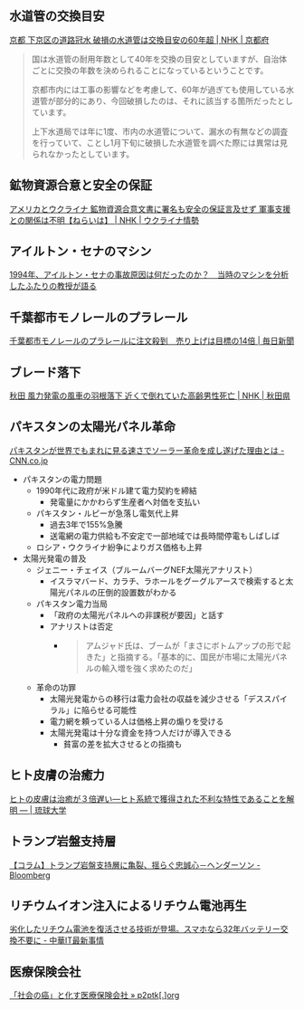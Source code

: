 ## 水道管の交換目安

[京都 下京区の道路冠水 破損の水道管は交換目安の60年超 | NHK | 京都府](https://www3.nhk.or.jp/news/html/20250430/k10014793081000.html)

> 国は水道管の耐用年数として40年を交換の目安としていますが、自治体ごとに交換の年数を決められることになっているということです。
>
> 京都市内には工事の影響などを考慮して、60年が過ぎても使用している水道管が部分的にあり、今回破損したのは、それに該当する箇所だったとしています。
>
> 上下水道局では年に1度、市内の水道管について、漏水の有無などの調査を行っていて、ことし1月下旬に破損した水道管を調べた際には異常は見られなかったとしています。

## 鉱物資源合意と安全の保証

[アメリカとウクライナ 鉱物資源合意文書に署名も安全の保証言及せず 軍事支援との関係は不明【ねらいは】 | NHK | ウクライナ情勢](https://www3.nhk.or.jp/news/html/20250501/k10014794081000.html)

## アイルトン・セナのマシン

[1994年、アイルトン・セナの事故原因は何だったのか？　当時のマシンを分析したふたりの教授が語る](https://jp.motorsport.com/f1/news/senna-revelations-from-the-men-who-analysed-the-broken-steering-column/10718342/)

## 千葉都市モノレールのプラレール

[千葉都市モノレールのプラレールに注文殺到　売り上げは目標の14倍 | 毎日新聞](https://mainichi.jp/articles/20250501/k00/00m/040/205000c)

## ブレード落下

[秋田 風力発電の風車の羽根落下 近くで倒れていた高齢男性死亡 | NHK | 秋田県](https://www3.nhk.or.jp/news/html/20250502/k10014795121000.html)

## パキスタンの太陽光パネル革命

[パキスタンが世界でもまれに見る速さでソーラー革命を成し遂げた理由とは - CNN.co.jp](https://www.cnn.co.jp/world/35232551.html)

- パキスタンの電力問題
  - 1990年代に政府が米ドル建て電力契約を締結
    - 発電量にかかわらず生産者へ対価を支払い
  - パキスタン・ルピーが急落し電気代上昇
    - 過去3年で155%急騰
    - 送電網の電力供給も不安定で一部地域では長時間停電もしばしば
  - ロシア・ウクライナ紛争によりガス価格も上昇
- 太陽光発電の普及
  - ジェニー・チェイス（ブルームバーグNEF太陽光アナリスト）
    - イスラマバード、カラチ、ラホールをグーグルアースで検索すると太陽光パネルの圧倒的設置数がわかる
  - パキスタン電力当局
    - 「政府の太陽光パネルへの非課税が要因」と話す
    - アナリストは否定
      - > アムジャド氏は、ブームが「まさにボトムアップの形で起きた」と指摘する。「基本的に、国民が市場に太陽光パネルの輸入増を強く求めたのだ」
  - 革命の功罪
    - 太陽光発電からの移行は電力会社の収益を減少させる「デススパイラル」に陥らせる可能性
    - 電力網を頼っている人は価格上昇の煽りを受ける
    - 太陽光発電は十分な資金を持つ人だけが導入できる
      - 貧富の差を拡大させるとの指摘も

## ヒト皮膚の治癒力

[ヒトの皮膚は治癒が３倍遅い―ヒト系統で獲得された不利な特性であることを解明 ― | 琉球大学](https://www.u-ryukyu.ac.jp/news/66536/)

## トランプ岩盤支持層

[【コラム】トランプ岩盤支持層に亀裂、揺らぐ忠誠心－ヘンダーソン - Bloomberg](https://www.bloomberg.co.jp/news/articles/2025-05-02/SVN1JZDWX2PS00)

## リチウムイオン注入によるリチウム電池再生

[劣化したリチウム電池を復活させる技術が登場。スマホなら32年バッテリー交換不要に - 中華IT最新事情](https://tamakino.hatenablog.com/entry/2025/05/01/080000)

## 医療保険会社

[「社会の癌」と化す医療保険会社 » p2ptk[.]org](https://p2ptk.org/monopoly/5413)
